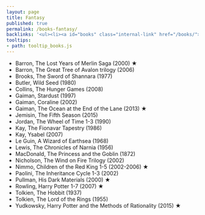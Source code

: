 ```yaml
---
layout: page
title: Fantasy
published: true
permalink: /books-fantasy/
backlinks: '<ul><li><a id="books" class="internal-link" href="/books/">Books</a></li></ul>'
tooltips: 
- path: tooltip_books.js
---
```


* Barron, The Lost Years of Merlin Saga (2000) ★
* Barron, The Great Tree of Avalon trilogy (2006)
* Brooks, The Sword of Shannara (1977)
* Butler, Wild Seed (1980)
* Collins, The Hunger Games (2008)
* Gaiman, Stardust (1997)
* Gaiman, Coraline (2002)
* Gaiman, The Ocean at the End of the Lane (2013) ★
* Jemisin, The Fifth Season (2015)
* Jordan, The Wheel of Time 1-3 (1990)
* Kay, The Fionavar Tapestry (1986)
* Kay, Ysabel (2007)
* Le Guin, A Wizard of Earthsea (1968)
* Lewis, The Chronicles of Narnia (1956)
* MacDonald, The Princess and the Goblin (1872)
* Nicholson, The Wind on Fire Trilogy (2002)
* Nimmo, Children of the Red King 1-5 (2002-2006) ★
* Paolini, The Inheritance Cycle 1-3 (2002)
* Pullman, His Dark Materials (2000) ★
* Rowling, Harry Potter 1-7 (2007) ★
* Tolkien, The Hobbit (1937)
* Tolkien, The Lord of the Rings (1955)
* Yudkowsky, Harry Potter and the Methods of Rationality (2015) ★
